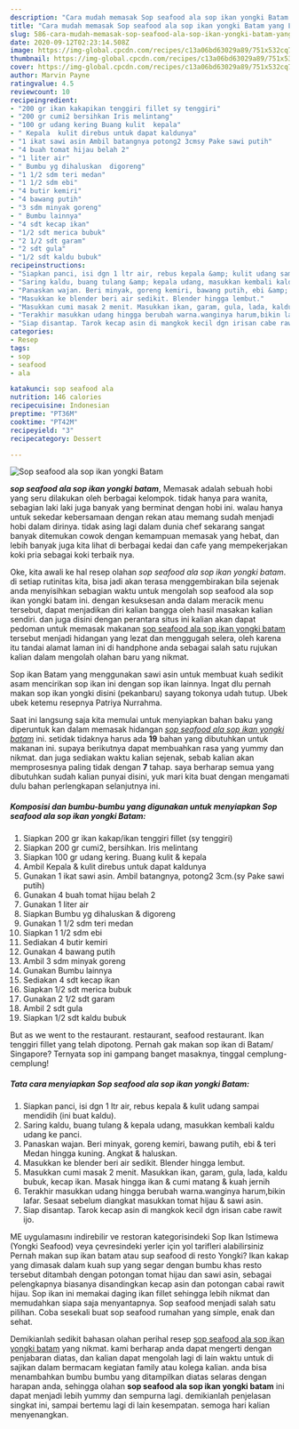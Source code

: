 ```yaml
---
description: "Cara mudah memasak Sop seafood ala sop ikan yongki Batam yang Lezat"
title: "Cara mudah memasak Sop seafood ala sop ikan yongki Batam yang Lezat"
slug: 586-cara-mudah-memasak-sop-seafood-ala-sop-ikan-yongki-batam-yang-lezat
date: 2020-09-12T02:23:14.508Z
image: https://img-global.cpcdn.com/recipes/c13a06bd63029a89/751x532cq70/sop-seafood-ala-sop-ikan-yongki-batam-foto-resep-utama.jpg
thumbnail: https://img-global.cpcdn.com/recipes/c13a06bd63029a89/751x532cq70/sop-seafood-ala-sop-ikan-yongki-batam-foto-resep-utama.jpg
cover: https://img-global.cpcdn.com/recipes/c13a06bd63029a89/751x532cq70/sop-seafood-ala-sop-ikan-yongki-batam-foto-resep-utama.jpg
author: Marvin Payne
ratingvalue: 4.5
reviewcount: 10
recipeingredient:
- "200 gr ikan kakapikan tenggiri fillet sy tenggiri"
- "200 gr cumi2 bersihkan Iris melintang"
- "100 gr udang kering Buang kulit  kepala"
- " Kepala  kulit direbus untuk dapat kaldunya"
- "1 ikat sawi asin Ambil batangnya potong2 3cmsy Pake sawi putih"
- "4 buah tomat hijau belah 2"
- "1 liter air"
- " Bumbu yg dihaluskan  digoreng"
- "1 1/2 sdm teri medan"
- "1 1/2 sdm ebi"
- "4 butir kemiri"
- "4 bawang putih"
- "3 sdm minyak goreng"
- " Bumbu lainnya"
- "4 sdt kecap ikan"
- "1/2 sdt merica bubuk"
- "2 1/2 sdt garam"
- "2 sdt gula"
- "1/2 sdt kaldu bubuk"
recipeinstructions:
- "Siapkan panci, isi dgn 1 ltr air, rebus kepala &amp; kulit udang sampai mendidih (ini buat kaldu)."
- "Saring kaldu, buang tulang &amp; kepala udang, masukkan kembali kaldu udang ke panci."
- "Panaskan wajan. Beri minyak, goreng kemiri, bawang putih, ebi &amp; teri Medan hingga kuning. Angkat &amp; haluskan."
- "Masukkan ke blender beri air sedikit. Blender hingga lembut."
- "Masukkan cumi masak 2 menit. Masukkan ikan, garam, gula, lada, kaldu bubuk, kecap ikan. Masak hingga ikan &amp; cumi matang &amp; kuah jernih"
- "Terakhir masukkan udang hingga berubah warna.wanginya harum,bikin lafar. Sesaat sebelum diangkat masukkan tomat hijau &amp; sawi asin."
- "Siap disantap. Tarok kecap asin di mangkok kecil dgn irisan cabe rawit ijo."
categories:
- Resep
tags:
- sop
- seafood
- ala

katakunci: sop seafood ala 
nutrition: 146 calories
recipecuisine: Indonesian
preptime: "PT36M"
cooktime: "PT42M"
recipeyield: "3"
recipecategory: Dessert

---
```



![Sop seafood ala sop ikan yongki Batam](https://img-global.cpcdn.com/recipes/c13a06bd63029a89/751x532cq70/sop-seafood-ala-sop-ikan-yongki-batam-foto-resep-utama.jpg)

<b><i>sop seafood ala sop ikan yongki batam</i></b>, Memasak adalah sebuah hobi yang seru dilakukan oleh berbagai kelompok. tidak hanya para wanita, sebagian laki laki juga banyak yang berminat dengan hobi ini. walau hanya untuk sekedar kebersamaan dengan rekan atau memang sudah menjadi hobi dalam dirinya. tidak asing lagi dalam dunia chef sekarang sangat banyak ditemukan cowok dengan kemampuan memasak yang hebat, dan lebih banyak juga kita lihat di berbagai kedai dan cafe yang mempekerjakan koki pria sebagai koki terbaik nya.

Oke, kita awali ke hal resep olahan <i>sop seafood ala sop ikan yongki batam</i>. di setiap rutinitas kita, bisa jadi akan terasa menggembirakan bila sejenak anda menyisihkan sebagian waktu untuk mengolah sop seafood ala sop ikan yongki batam ini. dengan kesuksesan anda dalam meracik menu tersebut, dapat menjadikan diri kalian bangga oleh hasil masakan kalian sendiri. dan juga disini dengan perantara situs ini kalian akan dapat pedoman untuk memasak makanan <u>sop seafood ala sop ikan yongki batam</u> tersebut menjadi hidangan yang lezat dan menggugah selera, oleh karena itu tandai alamat laman ini di handphone anda sebagai salah satu rujukan kalian dalam mengolah olahan baru yang nikmat.

Sop ikan Batam yang menggunakan sawi asin untuk membuat kuah sedikit asam mencirikan sop ikan ini dengan sop ikan lainnya. Ingat dlu pernah makan sop ikan yongki disini (pekanbaru) sayang tokonya udah tutup. Ubek ubek ketemu resepnya Patriya Nurrahma.


Saat ini langsung saja kita memulai untuk menyiapkan bahan baku yang diperuntuk kan dalam memasak hidangan <u><i>sop seafood ala sop ikan yongki batam</i></u> ini. setidak tidaknya harus ada <b>19</b> bahan yang dibutuhkan untuk makanan ini. supaya berikutnya dapat membuahkan rasa yang yummy dan nikmat. dan juga sediakan waktu kalian sejenak, sebab kalian akan memprosesnya paling tidak dengan <b>7</b> tahap. saya berharap semua yang dibutuhkan sudah kalian punyai disini, yuk mari kita buat dengan mengamati dulu bahan perlengkapan selanjutnya ini.

<!--inarticleads1-->

##### Komposisi dan bumbu-bumbu yang digunakan untuk menyiapkan Sop seafood ala sop ikan yongki Batam:

1. Siapkan 200 gr ikan kakap/ikan tenggiri fillet (sy tenggiri)
1. Siapkan 200 gr cumi2, bersihkan. Iris melintang
1. Siapkan 100 gr udang kering. Buang kulit &amp; kepala
1. Ambil  Kepala &amp; kulit direbus untuk dapat kaldunya
1. Gunakan 1 ikat sawi asin. Ambil batangnya, potong2 3cm.(sy Pake sawi putih)
1. Gunakan 4 buah tomat hijau belah 2
1. Gunakan 1 liter air
1. Siapkan  Bumbu yg dihaluskan &amp; digoreng
1. Gunakan 1 1/2 sdm teri medan
1. Siapkan 1 1/2 sdm ebi
1. Sediakan 4 butir kemiri
1. Gunakan 4 bawang putih
1. Ambil 3 sdm minyak goreng
1. Gunakan  Bumbu lainnya
1. Sediakan 4 sdt kecap ikan
1. Siapkan 1/2 sdt merica bubuk
1. Gunakan 2 1/2 sdt garam
1. Ambil 2 sdt gula
1. Siapkan 1/2 sdt kaldu bubuk


But as we went to the restaurant. restaurant, seafood restaurant. Ikan tenggiri fillet yang telah dipotong. Pernah gak makan sop ikan di Batam/ Singapore? Ternyata sop ini gampang banget masaknya, tinggal cemplung-cemplung! 

<!--inarticleads2-->

##### Tata cara menyiapkan Sop seafood ala sop ikan yongki Batam:

1. Siapkan panci, isi dgn 1 ltr air, rebus kepala &amp; kulit udang sampai mendidih (ini buat kaldu).
1. Saring kaldu, buang tulang &amp; kepala udang, masukkan kembali kaldu udang ke panci.
1. Panaskan wajan. Beri minyak, goreng kemiri, bawang putih, ebi &amp; teri Medan hingga kuning. Angkat &amp; haluskan.
1. Masukkan ke blender beri air sedikit. Blender hingga lembut.
1. Masukkan cumi masak 2 menit. Masukkan ikan, garam, gula, lada, kaldu bubuk, kecap ikan. Masak hingga ikan &amp; cumi matang &amp; kuah jernih
1. Terakhir masukkan udang hingga berubah warna.wanginya harum,bikin lafar. Sesaat sebelum diangkat masukkan tomat hijau &amp; sawi asin.
1. Siap disantap. Tarok kecap asin di mangkok kecil dgn irisan cabe rawit ijo.


ME uygulamasını indirebilir ve restoran kategorisindeki Sop Ikan Istimewa (Yongki Seafood) veya çevresindeki yerler için yol tarifleri alabilirsiniz Pernah makan sup ikan batam atau sup seafood di resto Yongki? Ikan kakap yang dimasak dalam kuah sup yang segar dengan bumbu khas resto tersebut ditambah dengan potongan tomat hijau dan sawi asin, sebagai pelengkapnya biasanya disandingkan kecap asin dan potongan cabai rawit hijau. Sop ikan ini memakai daging ikan fillet sehingga lebih nikmat dan memudahkan siapa saja menyantapnya. Sop seafood menjadi salah satu pilihan. Coba sesekali buat sop seafood rumahan yang simple, enak dan sehat. 

Demikianlah sedikit bahasan olahan perihal resep <u>sop seafood ala sop ikan yongki batam</u> yang nikmat. kami berharap anda dapat mengerti dengan penjabaran diatas, dan kalian dapat mengolah lagi di lain waktu untuk di sajikan dalam bermacam kegiatan family atau kolega kalian. anda bisa menambahkan bumbu bumbu yang ditampilkan diatas selaras dengan harapan anda, sehingga olahan <b>sop seafood ala sop ikan yongki batam</b> ini dapat menjadi lebih yummy dan sempurna lagi. demikianlah penjelasan singkat ini, sampai bertemu lagi di lain kesempatan. semoga hari kalian menyenangkan.
